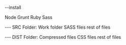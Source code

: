 --install

Node
Grunt
Ruby
Sass


--- SRC Folder:
Work folder
SASS files
rest of files

--- DIST Folder:
Compressed files
CSS files
rest of files
